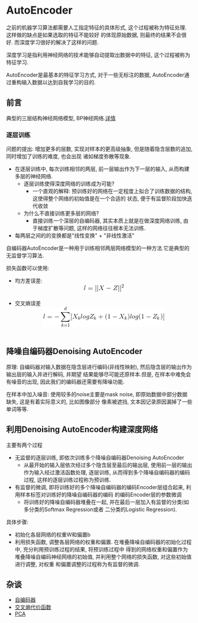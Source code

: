 # AutoEncoder

之前的机器学习算法都需要人工指定特征的具体形式, 这个过程被称为特征处理. 这样做的缺点是如果选取的特征不能较好
的体现原始数据, 则最终的结果不会很好. 而深度学习很好的解决了这样的问题.

深度学习是指利用神经网络的技术能够自动提取出数据中的特征, 这个过程被称为特征学习.

AutoEncoder是最基本的特征学习方式, 对于一些无标注的数据, AutoEncoder通过重构输入数据以达到自我学习的目的.

## 前言

典型的三层结构神经网络模型, BP神经网络.[详情](../Part1-Classification/Chapter6-Back-Propagation.md)

### 逐层训练

问题的提出: 增加更多的层数, 实现对样本的更高级抽象, 但是随着隐含层数的追加, 同时增加了训练的难度, 也会出现
诸如梯度弥散等现象.
- 在逐层训练中, 每次训练相邻的两层, 前一层输出作为下一层的输入, 从而构建多层的神经网络.
    - 逐层训练使得深度网络的训练成为可能?
        - 一个直观的解释: 预训练好的网络在一定程度上拟合了训练数据的结构, 这使得整个网络的初始值是在一个合适的
        状态, 便于有监督阶段加快迭代收敛
    - 为什么不直接训练更多层的网络?
        - 直接训练一个深层的自编码器, 其实本质上就是在做深度网络训练, 由于梯度扩散等问题, 这样的网络往往根本无法训练.
- 每两层之间的的变换都是"线性变换" + "非线性激活"

自编码器AutoEncoder是一种用于训练相邻两层网络模型的一种方法.它是典型的无监督学习算法.

损失函数可以使用:
- 均方差误差:
<br><center>![](../MularGif/Part5-DeepLearning/Chpater17Gif/Loos%20Function%201.gif)</center></br>
- 交叉熵误差
<br><center>![](../MularGif/Part5-DeepLearning/Chpater17Gif/Loos%20Function%202.gif)</center></br>

## 降噪自编码器Denoising AutoEncoder

原理: 自编码器对输入数据在隐含层进行编码(非线性映射), 然后隐含层的输出作为输出层的输入并进行解码, 并期望
结果能够尽可能还原样本.但是, 在样本中难免会有噪音的出现, 因此我们的编码器还需要有降噪功能.

在样本中加入噪音: 使用较多的noise主要是mask noise, 即原始数据中部分数据缺失, 这是有着实际意义的, 比如图像部分
像素被遮挡, 文本因记录原因漏掉了一些单词等等.

## 利用Denoising AutoEncoder构建深度网络

主要有两个过程
- 无监督的逐层训练, 即依次训练多个降噪自编码器Denoising AutoEncoder
    - 从最开始的输入层依次经过多个隐含层至最后的输出层, 使用前一层的输出作为输入经过激活函数处理, 逐层训练, 
    从而得到多个降噪自编码器的编码过程, 这样的逐层训练过程称为预训练.
- 有监督的微调, 即将训练好的多个降噪自编码器的编码Encoder层组合起来, 利用样本标签对训练好的降噪自编码器的编码
的编码Encoder层的参数微调
    - 将训练好的降噪自编码器堆叠在一起, 并在最后一层加入有监督的分类(如多分类的Softmax Regression或者
    二分类的Logistic Regression).
    
具体步骤:
- 初始化各层网络的权重W和偏置b
- 利用损失函数, 调整各层网络的权重和偏置. 在堆叠降噪自编码器的初始化过程中, 充分利用预训练过程的结果, 将预训练过程中
得到的网络权重和偏置作为堆叠降噪自编码神经网络的初始值, 并利用整个网络的损失函数, 对这些初始值进行调整, 对权重
和偏置调整的过程称为有监督的微调.

## 杂谈

- [自编码器](https://www.zhihu.com/question/41490383)
- [交叉熵代价函数](https://blog.csdn.net/lanchunhui/article/details/50970625)
- [PCA](https://www.cnblogs.com/zy230530/p/7074215.html)